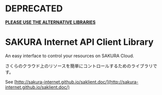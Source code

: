 # DEPRECATED

**[PLEASE USE THE ALTERNATIVE LIBRARIES](https://developer.sakura.ad.jp/)**

# SAKURA Internet API Client Library

An easy interface to control your resources on SAKURA Cloud.

さくらのクラウド上のリソースを簡単にコントロールするためのライブラリです。

See [http://sakura-internet.github.io/saklient.doc/](http://sakura-internet.github.io/saklient.doc/)
